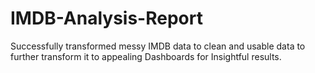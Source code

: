 # IMDB-Analysis-Report
Successfully transformed messy IMDB data to clean and usable data to further transform it to appealing Dashboards for Insightful results.
